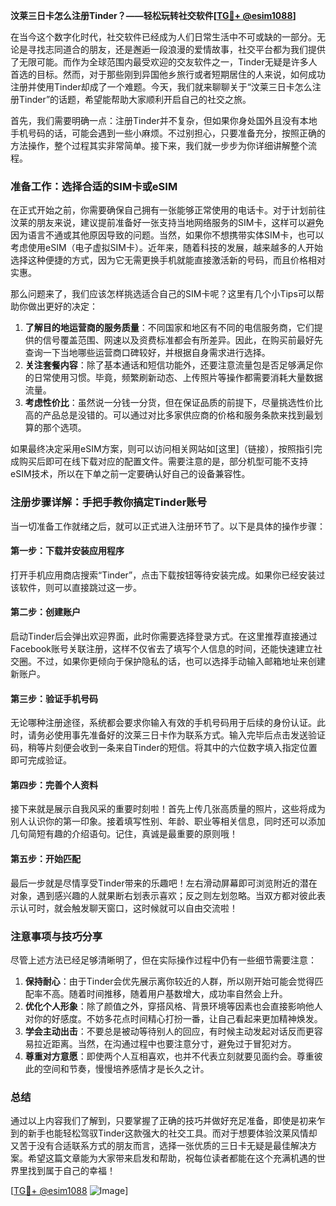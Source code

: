 **汶莱三日卡怎么注册Tinder？——轻松玩转社交软件[[TG💪+ @esim1088](https://t.me/s/esim1088)]**

在当今这个数字化时代，社交软件已经成为人们日常生活中不可或缺的一部分。无论是寻找志同道合的朋友，还是邂逅一段浪漫的爱情故事，社交平台都为我们提供了无限可能。而作为全球范围内最受欢迎的交友软件之一，Tinder无疑是许多人首选的目标。然而，对于那些刚到异国他乡旅行或者短期居住的人来说，如何成功注册并使用Tinder却成了一个难题。今天，我们就来聊聊关于“汶莱三日卡怎么注册Tinder”的话题，希望能帮助大家顺利开启自己的社交之旅。

首先，我们需要明确一点：注册Tinder并不复杂，但如果你身处国外且没有本地手机号码的话，可能会遇到一些小麻烦。不过别担心，只要准备充分，按照正确的方法操作，整个过程其实非常简单。接下来，我们就一步步为你详细讲解整个流程。

### 准备工作：选择合适的SIM卡或eSIM

在正式开始之前，你需要确保自己拥有一张能够正常使用的电话卡。对于计划前往汶莱的朋友来说，建议提前准备好一张支持当地网络服务的SIM卡，这样可以避免因为语言不通或其他原因导致的问题。当然，如果你不想携带实体SIM卡，也可以考虑使用eSIM（电子虚拟SIM卡）。近年来，随着科技的发展，越来越多的人开始选择这种便捷的方式，因为它无需更换手机就能直接激活新的号码，而且价格相对实惠。

那么问题来了，我们应该怎样挑选适合自己的SIM卡呢？这里有几个小Tips可以帮助你做出更好的决定：

1. **了解目的地运营商的服务质量**：不同国家和地区有不同的电信服务商，它们提供的信号覆盖范围、网速以及资费标准都会有所差异。因此，在购买前最好先查询一下当地哪些运营商口碑较好，并根据自身需求进行选择。
2. **关注套餐内容**：除了基本通话和短信功能外，还要注意流量包是否足够满足你的日常使用习惯。毕竟，频繁刷新动态、上传照片等操作都需要消耗大量数据流量。
3. **考虑性价比**：虽然说一分钱一分货，但在保证品质的前提下，尽量挑选性价比高的产品总是没错的。可以通过对比多家供应商的价格和服务条款来找到最划算的那个选项。

如果最终决定采用eSIM方案，则可以访问相关网站如[这里]（链接），按照指引完成购买后即可在线下载对应的配置文件。需要注意的是，部分机型可能不支持eSIM技术，所以在下单之前一定要确认好自己的设备兼容性。

### 注册步骤详解：手把手教你搞定Tinder账号

当一切准备工作就绪之后，就可以正式进入注册环节了。以下是具体的操作步骤：

#### 第一步：下载并安装应用程序
打开手机应用商店搜索“Tinder”，点击下载按钮等待安装完成。如果你已经安装过该软件，则可以直接跳过这一步。

#### 第二步：创建账户
启动Tinder后会弹出欢迎界面，此时你需要选择登录方式。在这里推荐直接通过Facebook账号关联注册，这样不仅省去了填写个人信息的时间，还能快速建立社交圈。不过，如果你更倾向于保护隐私的话，也可以选择手动输入邮箱地址来创建新账户。

#### 第三步：验证手机号码
无论哪种注册途径，系统都会要求你输入有效的手机号码用于后续的身份认证。此时，请务必使用事先准备好的汶莱三日卡作为联系方式。输入完毕后点击发送验证码，稍等片刻便会收到一条来自Tinder的短信。将其中的六位数字填入指定位置即可完成验证。

#### 第四步：完善个人资料
接下来就是展示自我风采的重要时刻啦！首先上传几张高质量的照片，这些将成为别人认识你的第一印象。接着填写性别、年龄、职业等相关信息，同时还可以添加几句简短有趣的介绍语句。记住，真诚是最重要的原则哦！

#### 第五步：开始匹配
最后一步就是尽情享受Tinder带来的乐趣吧！左右滑动屏幕即可浏览附近的潜在对象，遇到感兴趣的人就果断右划表示喜欢；反之则左划忽略。当双方都对彼此表示认可时，就会触发聊天窗口，这时候就可以自由交流啦！

### 注意事项与技巧分享

尽管上述方法已经足够清晰明了，但在实际操作过程中仍有一些细节需要注意：

1. **保持耐心**：由于Tinder会优先展示离你较近的人群，所以刚开始可能会觉得匹配率不高。随着时间推移，随着用户基数增大，成功率自然会上升。
2. **优化个人形象**：除了颜值之外，穿搭风格、背景环境等因素也会直接影响他人对你的好感度。不妨多花点时间精心打扮一番，让自己看起来更加精神焕发。
3. **学会主动出击**：不要总是被动等待别人的回应，有时候主动发起对话反而更容易拉近距离。当然，在沟通过程中也要注意分寸，避免过于冒犯对方。
4. **尊重对方意愿**：即使两个人互相喜欢，也并不代表立刻就要见面约会。尊重彼此的空间和节奏，慢慢培养感情才是长久之计。

### 总结

通过以上内容我们了解到，只要掌握了正确的技巧并做好充足准备，即使是初来乍到的新手也能轻松驾驭Tinder这款强大的社交工具。而对于想要体验汶莱风情却又苦于没有合适联系方式的朋友而言，选择一张优质的三日卡无疑是最佳解决方案。希望这篇文章能为大家带来启发和帮助，祝每位读者都能在这个充满机遇的世界里找到属于自己的幸福！

[[TG💪+ @esim1088](https://t.me/s/esim1088) ![Image](https://i.postimg.cc/4NQfJmqS/Snipaste-2025-05-13-00-14-12.png)]